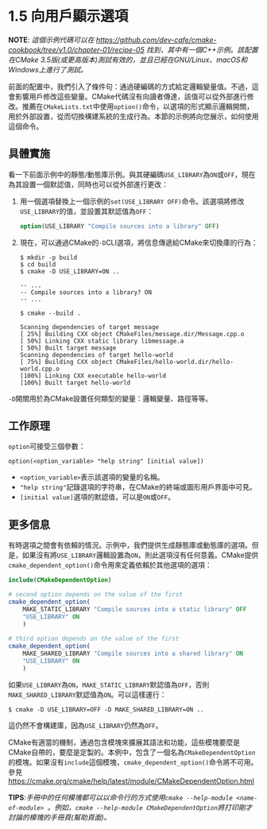 # 1.5 向用戶顯示選項

**NOTE**: *這個示例代碼可以在 https://github.com/dev-cafe/cmake-cookbook/tree/v1.0/chapter-01/recipe-05 找到，其中有一個C++示例。該配置在CMake 3.5版(或更高版本)測試有效的，並且已經在GNU/Linux、macOS和Windows上進行了測試。*

前面的配置中，我們引入了條件句：通過硬編碼的方式給定邏輯變量值。不過，這會影響用戶修改這些變量。CMake代碼沒有向讀者傳達，該值可以從外部進行修改。推薦在`CMakeLists.txt`中使用`option()`命令，以選項的形式顯示邏輯開關，用於外部設置，從而切換構建系統的生成行為。本節的示例將向您展示，如何使用這個命令。

## 具體實施

看一下前面示例中的靜態/動態庫示例。與其硬編碼`USE_LIBRARY`為`ON`或`OFF`，現在為其設置一個默認值，同時也可以從外部進行更改：

1. 用一個選項替換上一個示例的`set(USE_LIBRARY OFF)`命令。該選項將修改`USE_LIBRARY`的值，並設置其默認值為`OFF`：

   ```cmake
   option(USE_LIBRARY "Compile sources into a library" OFF)
   ```

2. 現在，可以通過CMake的`-D`CLI選項，將信息傳遞給CMake來切換庫的行為：

   ```shell
   $ mkdir -p build
   $ cd build
   $ cmake -D USE_LIBRARY=ON ..
   
   -- ...
   -- Compile sources into a library? ON
   -- ...
   
   $ cmake --build .
   
   Scanning dependencies of target message
   [ 25%] Building CXX object CMakeFiles/message.dir/Message.cpp.o
   [ 50%] Linking CXX static library libmessage.a
   [ 50%] Built target message
   Scanning dependencies of target hello-world
   [ 75%] Building CXX object CMakeFiles/hello-world.dir/hello-world.cpp.o
   [100%] Linking CXX executable hello-world
   [100%] Built target hello-world
   ```

`-D`開關用於為CMake設置任何類型的變量：邏輯變量、路徑等等。

## 工作原理

`option`可接受三個參數：

`option(<option_variable> "help string" [initial value])`

* `<option_variable>`表示該選項的變量的名稱。
* `"help string"`記錄選項的字符串，在CMake的終端或圖形用戶界面中可見。
* `[initial value]`選項的默認值，可以是`ON`或`OFF`。

## 更多信息

有時選項之間會有依賴的情況。示例中，我們提供生成靜態庫或動態庫的選項。但是，如果沒有將`USE_LIBRARY`邏輯設置為`ON`，則此選項沒有任何意義。CMake提供`cmake_dependent_option()`命令用來定義依賴於其他選項的選項：

```cmake
include(CMakeDependentOption)

# second option depends on the value of the first
cmake_dependent_option(
	MAKE_STATIC_LIBRARY "Compile sources into a static library" OFF
	"USE_LIBRARY" ON
	)
	
# third option depends on the value of the first
cmake_dependent_option(
	MAKE_SHARED_LIBRARY "Compile sources into a shared library" ON
	"USE_LIBRARY" ON
	)
```

如果`USE_LIBRARY`為`ON`，`MAKE_STATIC_LIBRARY`默認值為`OFF`，否則`MAKE_SHARED_LIBRARY`默認值為`ON`。可以這樣運行：

```shell
$ cmake -D USE_LIBRARY=OFF -D MAKE_SHARED_LIBRARY=ON ..
```

這仍然不會構建庫，因為`USE_LIBRARY`仍然為`OFF`。

CMake有適當的機制，通過包含模塊來擴展其語法和功能，這些模塊要麼是CMake自帶的，要麼是定製的。本例中，包含了一個名為`CMakeDependentOption`的模塊。如果沒有`include`這個模塊，`cmake_dependent_option()`命令將不可用。參見 https://cmake.org/cmake/help/latest/module/CMakeDependentOption.html

**TIPS**:*手冊中的任何模塊都可以以命令行的方式使用`cmake --help-module <name-of-module> `。例如，`cmake --help-module CMakeDependentOption`將打印剛才討論的模塊的手冊頁(幫助頁面)。*

